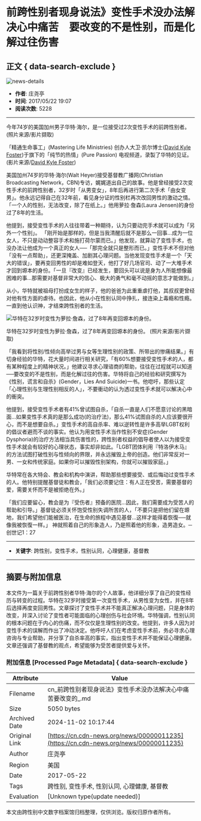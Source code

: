 # 前跨性别者现身说法》变性手术没办法解决心中痛苦　要改变的不是性别，而是化解过往伤害

## 正文 { data-search-exclude }


![news-details](/WebView/GetMedia.ashx?PK=000000000067b7faabba3ec37678004fa59e6ef2b42225b3&VideoSize=3)

- **作者**: 庄尧亭  
- **时间**: 2017/05/22 19:07  
- **阅读次数**: 5228  

---

今年74岁的美国加州男子华特‧海尔，是一位接受过2次变性手术的前跨性别者。 (照片来源/影片撷取)

「精通生命事工」(Mastering Life Ministries) 创办人大卫‧凯尔博士([David Kyle Foster](https://www.youtube.com/channel/UCabN-gNmkScIUiaktlZu-LA))于旗下的「纯节的热情」(Pure Passion) 电视频道，录製了华特的见证。(影片来源/[David Kyle Foster](https://www.youtube.com/channel/UCabN-gNmkScIUiaktlZu-LA))

美国加州74岁的华特‧海尔(Walt Heyer)接受基督教广播网(Christian Broadcasting Network，CBN)专访，娓娓道出自己的故事。他是曾经接受2次变性手术的前跨性别者，32岁时「从男变女」，8年后再进行第二次手术「由女变男」。他永远记得自己在32年前，看见身分证的性别栏再次改回男性的激动之情。「一个人的性别，无法改变，除了在纸上。」他用萝拉‧詹森(Laura Jensen)的身份过了8年的生活。

他提到，接受变性手术的人往往带着一种期待，认为只要动完手术就可以成为「另外一个性别」。 「刚开始是那样的，但是当我清醒后就不是那么一回事…成为一位女人，不只是动动整容手术和施打荷尔蒙而已。」他发现，就算动了变性手术，也没办法让他成为一个真正的女人──「那完全就只是整形而已。」变性手术不但对他「没有一点帮助」，还更深掩盖、加剧其心理问题。当他发现变性手术是一个「天大的错误」，要再变回男性的却是难如登天，他打了好几场官司、动了一大堆手术才回到塬本的身份。「一旦『改变』已经发生，要回头可以说是身为人所能想像最困难的事…那需要对基督非常大的信心、极大的勇气和毫不动摇的意志才能做到。」

从小，华特就被祖母打扮成女生的样子，他的爸爸为此重重虐打他，其叔叔更曾经对他有性方面的虐待。也因此，他从小在性别认同中挣扎，接连染上毒瘾和性瘾。一直到他认识神，才结束跨性别者的生活。

![华特在32岁时变性为萝拉‧詹森，过了8年再变回塬本的身份。](../../_Resource/Upload/Media/20170522190514.jpg "华特在32岁时变性为萝拉‧詹森，过了8年再变回塬本的身份。")

华特在32岁时变性为萝拉‧詹森，过了8年再变回塬本的身份。 (照片来源/影片撷取)

「我看到将性别/性倾向高举过男与女等生理性别的政策、所带出的惨痛结果。」有切身经验的华特，花大量时间进行相关研究，「有60%想要接受变性手术的人，都有某种程度上的精神状况。」他建议寻求心理谘商的帮助，往往在过程就可以知道──要改变的不是性别，而是化解过往的伤害。华特将自己的经验和研究撰写为《性别，谎言和自杀》(Gender，Lies And Suicide)一书。他唿吁，那些认定「心理性别与生理性别相反的人」，不要衝动的认为透过变性手术就可以解决心中的衝突。

他提到，接受变性手术者有41%曾试图自杀，「自杀一直是人们不愿意讨论的黑暗面…如果变性手术真的是那么成功(的治疗法)，那么41%试图自杀的人应该要很开心，而不是想要自杀。」变性手术的高自杀率、难以逆转性是许多高举LGBT权利的倡议者避而不谈的事实。他认为用变性手术当作性别不安症(Gender Dysphoria)的治疗方法相当具伤害性的，跨性别者权益的倡导者使人以为接受变性手术就会有较好的心理状态，事实却非如此。「LGBT团体利用『特洛伊木马』的方法试图打破性别与性倾向的界限，并永远摧毁上帝的创造。他们非常反对一男、一女和传统家庭。如果你可以摧毁性别架构，你就可以摧毁家庭。」

华特常在各大特会、教会和机构中演讲，帮助那些想要接受、或后悔动过变性手术的人。他特别提醒基督徒和教会，「我们必须要记住：有人正在受苦，需要基督的爱，需要关怀而不是被拒绝在外。」 

「我们应要留心，教会是为『受伤者』预备的医院…因此，我们需要成为受苦人的帮助和引导。」基督徒必须关怀饱受性别失调所苦的人，「不要只是把他们留在塬地，我们希望他们能被医治，在生命的旅程中遇见基督…这样才能得着恢復──就像我被恢復一样。」 神就照着自己的形象造人，乃是照着他的形象，造男造女。─创世记1：27

--- 

- **关键字**: 跨性别，变性手术，性别认同，心理健康，基督教

---

## 摘要与附加信息

<!-- tcd_abstract -->
本文件为一篇关于前跨性别者华特‧海尔的个人故事，他详细分享了自己的变性经历与转变的过程。华特在32岁时接受第一次变性手术，从男性变为女性，并在8年后选择再度变回男性。文章探讨了变性手术并不能真正解决心理问题，只是身体的改变，并深入讨论了变性者可能面临的心理创伤与社会环境。华特强调，性别认同的根本问题在于内心的伤痛，而不仅仅是生理性别的改变。他提到，许多人因为对变性手术的误解而作出了冲动决定。他呼吁人们在考虑变性手术前，务必寻求心理咨询与专业帮助，并分享了自杀率高的事实，指出变性手术并不能保证心理健康。文章还强调了基督教的观点，希望能够为受苦者提供爱与关怀。
<!-- tcd_abstract_end -->

### 附加信息 [Processed Page Metadata] { data-search-exclude }

| Attribute       | Value                                  |
|-----------------|----------------------------------------|
| Filename        | cn_前跨性别者现身说法》变性手术没办法解决心中痛苦要改变的_.md                             |
| Size            | 5050 bytes                           |
| Archived Date   | 2024-11-02 10:17:44                             |
| Original Link   | [https://cn.cdn-news.org/news/00000011235](https://cn.cdn-news.org/news/00000011235)                       |
| Author          | 庄尧亭                               |
| Region          | 美国                               |
| Date            | 2017-05-22                                 |
| Tags            | 跨性别, 变性手术, 性别认同, 心理健康, 基督教                                 |
| Evaluation            | [Unknown type(update needed)]                                 |
<!-- tcd_table_end -->

本文由跨性别中文数字档案馆归档整理，仅供浏览。版权归原作者所有。
